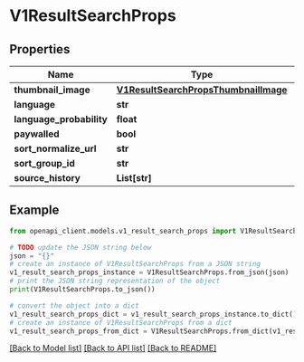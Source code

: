 # V1ResultSearchProps


## Properties

Name | Type | Description | Notes
------------ | ------------- | ------------- | -------------
**thumbnail_image** | [**V1ResultSearchPropsThumbnailImage**](V1ResultSearchPropsThumbnailImage.md) |  | [optional] 
**language** | **str** |  | [optional] 
**language_probability** | **float** |  | [optional] 
**paywalled** | **bool** |  | [optional] 
**sort_normalize_url** | **str** |  | [optional] 
**sort_group_id** | **str** |  | [optional] 
**source_history** | **List[str]** |  | [optional] 

## Example

```python
from openapi_client.models.v1_result_search_props import V1ResultSearchProps

# TODO update the JSON string below
json = "{}"
# create an instance of V1ResultSearchProps from a JSON string
v1_result_search_props_instance = V1ResultSearchProps.from_json(json)
# print the JSON string representation of the object
print(V1ResultSearchProps.to_json())

# convert the object into a dict
v1_result_search_props_dict = v1_result_search_props_instance.to_dict()
# create an instance of V1ResultSearchProps from a dict
v1_result_search_props_from_dict = V1ResultSearchProps.from_dict(v1_result_search_props_dict)
```
[[Back to Model list]](../README.md#documentation-for-models) [[Back to API list]](../README.md#documentation-for-api-endpoints) [[Back to README]](../README.md)


